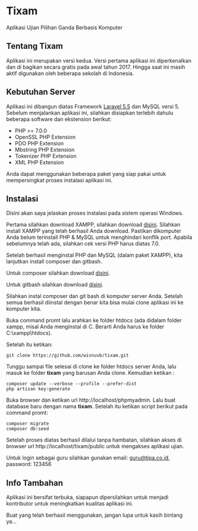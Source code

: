 # Tixam
Aplikasi Ujian Pilihan Ganda Berbasis Komputer

## Tentang Tixam

Aplikasi ini merupakan versi kedua. Versi pertama aplikasi ini diperkenalkan dan di bagikan secara gratis pada awal tahun 2017.
Hingga saat ini masih aktif digunakan oleh beberapa sekolah di Indonesia.

## Kebutuhan Server

Aplikasi ini dibangun diatas Framework <a href="https://laravel.com/docs/5.5" target="_blank" title="silahkan buka di tab baru, dengan klik kanan atau klik CTRL + clik">Laravel 5.5</a> dan MySQL versi 5. Sebelum menjalankan aplikasi ini, silahkan disiapkan terlebih dahulu beberapa software dan ekstension berikut:

- PHP >= 7.0.0
- OpenSSL PHP Extension
- PDO PHP Extension
- Mbstring PHP Extension
- Tokenizer PHP Extension
- XML PHP Extension

Anda dapat menggunakan beberapa paket yang siap pakai untuk mempersingkat proses instalasi aplikasi ini.

## Instalasi

Disini akan saya jelaskan proses instalasi pada sistem operasi Windows.

Pertama silahkan download XAMPP, silahkan download <a href="https://www.apachefriends.org/xampp-files/7.0.32/xampp-win32-7.0.32-0-VC14-installer.exe" target="_blank" title="silahkan buka di tab baru, dengan klik kanan atau klik CTRL + clik">disini</a>.
Silahkan install XAMPP yang telah berhasil Anda download. Pastikan dikomputer Anda belum terinstall PHP & MySQL untuk menghindari konflik port. Apabila sebelumnya telah ada, silahkan cek versi PHP harus diatas 7.0.

Setelah berhasil menginstal PHP dan MySQL (dalam paket XAMPP), kita lanjutkan install composer dan gitbash.

Untuk composer silahkan download <a href="https://getcomposer.org/download/Composer-Setup.exe" target="_blank" title="silahkan buka di tab baru, dengan klik kanan atau klik CTRL + clik">disini</a>.

Untuk gitbash silahkan download <a href="https://git-scm.com/download/win" target="_blank" title="silahkan buka di tab baru, dengan klik kanan atau klik CTRL + clik">disini</a>.

Silahkan instal composer dan git bash di komputer server Anda. Setelah semua berhasil diinstal dengan benar kita bisa mulai clone aplikasi ini ke komputer kita.

Buka command promt lalu arahkan ke folder htdocs (ada didalam folder xampp, misal Anda menginstal di C. Berarti Anda harus ke folder C:\\xampp\htdocs).

Setelah itu ketikan:
```
git clone https://github.com/wisnuvb/tixam.git
```

Tunggu sampai file selesai di clone ke folder htdocs server Anda, lalu masuk ke folder <b>tixam</b> yang barusan Anda clone. Kemudian ketikan :
```
composer update --verbose --profile --prefer-dist
php artisan key:generate
```

Buka browser dan ketikan url http://localhost/phpmyadmin. Lalu buat database baru dengan nama <b>tixam</b>. Setelah itu ketikan script berikut pada command promt:
```
composer migrate
composer db:seed
```

Setelah proses diatas berhasil dilalui tanpa hambatan, silahkan akses di browser url http://localhost/tixam/public untuk mengakses aplikasi ujian.

Untuk login sebagai guru silahkan gunakan email: guru@tipa.co.id, password: 123456

## Info Tambahan

Aplikasi ini bersifat terbuka, siapapun dipersilahkan untuk menjadi kontributor untuk meningkatkan kualitas aplikasi ini.

Buat yang telah berhasil menggunakan, jangan lupa untuk kasih bintang ya...
